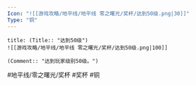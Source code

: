 ```yaml
---
Icon: "![[游戏攻略/地平线/地平线 零之曙光/奖杯/达到50级.png|30]]"
Type: "铜"
---
```

```ad-common-bronze-trophy
title: (Title:: "达到50级")
![[游戏攻略/地平线/地平线 零之曙光/奖杯/达到50级.png|100]]

(Comment:: "达到玩家级别50级。")
```

#地平线/零之曙光/奖杯 #奖杯 #铜
